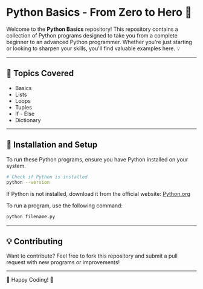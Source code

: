 # Python Basics - From Zero to Hero 🚀

Welcome to the **Python Basics** repository! This repository contains a collection of Python programs designed to take you from a complete beginner to an advanced Python programmer. Whether you're just starting or looking to sharpen your skills, you'll find valuable examples here. 💡

---

## 📌 Topics Covered

- Basics
- Lists
- Loops
- Tuples
- If - Else
- Dictionary

---

## 🔧 Installation and Setup
To run these Python programs, ensure you have Python installed on your system.

```sh
# Check if Python is installed
python --version
```

If Python is not installed, download it from the official website: [Python.org](https://www.python.org/downloads/)

To run a program, use the following command:
```sh
python filename.py
```

---

## 💡 Contributing
Want to contribute? Feel free to fork this repository and submit a pull request with new programs or improvements!

---

🚀 Happy Coding! 🎯